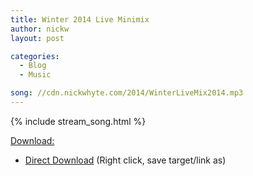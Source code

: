 ```yaml
---
title: Winter 2014 Live Minimix
author: nickw
layout: post

categories:
  - Blog
  - Music

song: //cdn.nickwhyte.com/2014/WinterLiveMix2014.mp3
---
```

{% include stream_song.html %}

<span style="text-decoration: underline;">Download:</span>

  * [Direct Download][1] (Right click, save target/link as)

 [1]: //cdn.nickwhyte.com/static/2014/WinterLiveMix2014.mp3
